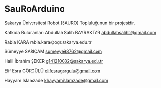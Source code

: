 # SauRoArduino

Sakarya Üniversitesi Robot (SAURO) Topluluğunun bir projesidir.

Katkıda Bulunanlar:
Abdullah Salih BAYRAKTAR					abdullahsalihb@gmail.com

Rabia KARA                        rabia.kara@ogr.sakarya.edu.tr

Sümeyye SARIÇAM                   sumeyye98762@gmail.com

Halil İbrahim ŞEKER               g141210082@sakarya.edu.tr

Elif Esra GÖRGÜLÜ                 elifesragorgulu@gmail.com

Hayyam Islamzade                  khayyamislamzade@gmail.com
